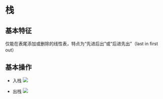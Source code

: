 # 栈
## 基本特征
仅能在表尾添加或删除的线性表，特点为“先进后出”或“后进先出”（last in first out）

## 基本操作
* 入栈
![](https://i.imgur.com/67oQTle.png)

* 出栈
![](https://i.imgur.com/mDIvkNz.png)